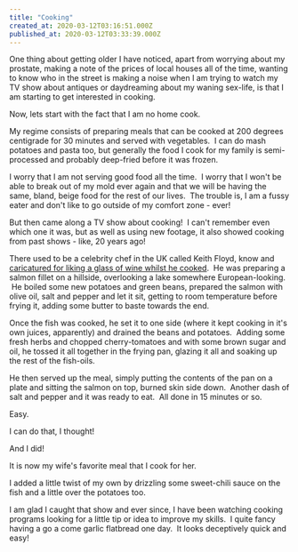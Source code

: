 ```yaml
---
title: "Cooking"
created_at: 2020-03-12T03:16:51.000Z
published_at: 2020-03-12T03:33:39.000Z
---
```

One thing about getting older I have noticed, apart from worrying about my prostate, making a note of the prices of local houses all of the time, wanting to know who in the street is making a noise when I am trying to watch my TV show about antiques or daydreaming about my waning sex-life, is that I am starting to get interested in cooking.

Now, lets start with the fact that I am no home cook.

My regime consists of preparing meals that can be cooked at 200 degrees centigrade for 30 minutes and served with vegetables.  I can do mash potatoes and pasta too, but generally the food I cook for my family is semi-processed and probably deep-fried before it was frozen.

I worry that I am not serving good food all the time.  I worry that I won't be able to break out of my mold ever again and that we will be having the same, bland, beige food for the rest of our lives.  The trouble is, I am a fussy eater and don't like to go outside of my comfort zone - ever!

But then came along a TV show about cooking!  I can't remember even which one it was, but as well as using new footage, it also showed cooking from past shows - like, 20 years ago!

There used to be a celebrity chef in the UK called Keith Floyd, know and [caricatured for liking a glass of wine whilst he cooked](https://www.youtube.com/watch?v=Iu1gx2IBFjE).  He was preparing a salmon fillet on a hillside, overlooking a lake somewhere European-looking.  He boiled some new potatoes and green beans, prepared the salmon with olive oil, salt and pepper and let it sit, getting to room temperature before frying it, adding some butter to baste towards the end.

Once the fish was cooked, he set it to one side (where it kept cooking in it's own juices, apparently) and drained the beans and potatoes.  Adding some fresh herbs and chopped cherry-tomatoes and with some brown sugar and oil, he tossed it all together in the frying pan, glazing it all and soaking up the rest of the fish-oils.

He then served up the meal, simply putting the contents of the pan on a plate and sitting the salmon on top, burned skin side down.  Another dash of salt and pepper and it was ready to eat.  All done in 15 minutes or so.

Easy.

I can do that, I thought!

And I did!

It is now my wife's favorite meal that I cook for her.

I added a little twist of my own by drizzling some sweet-chili sauce on the fish and a little over the potatoes too.

I am glad I caught that show and ever since, I have been watching cooking programs looking for a little tip or idea to improve my skills.  I quite fancy having a go a come garlic flatbread one day.  It looks deceptively quick and easy!
